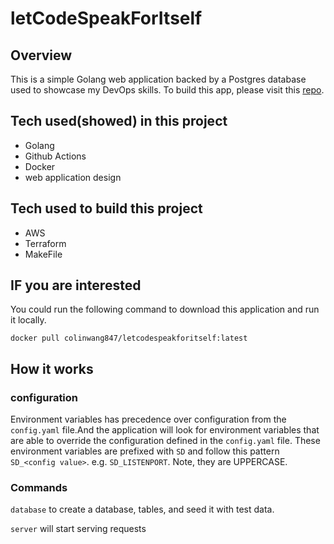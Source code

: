 # letCodeSpeakForItself

## Overview
This is a simple Golang web application backed by a Postgres database used to showcase my DevOps skills. To build this app, please visit this [repo](https://github.com/yuanrenc/IaCForLetCodeSpeakForItself).

## Tech used(showed) in this project
- Golang
- Github Actions
- Docker
- web application design

## Tech used to build this project
- AWS
- Terraform
- MakeFile

## IF you are interested 

You could run the following command to download this application and run it locally. 
```shell
docker pull colinwang847/letcodespeakforitself:latest
```

## How it works 

### configuration
Environment variables has precedence over configuration from the `config.yaml` file.And the application will look for environment variables that are able to override the configuration defined in the `config.yaml` file. These environment variables are prefixed with `SD` and follow this pattern `SD_<config value>`. e.g. `SD_LISTENPORT`. Note, they are UPPERCASE.

### Commands
`database` to create a database, tables, and seed it with test data. 

`server` will start serving requests
